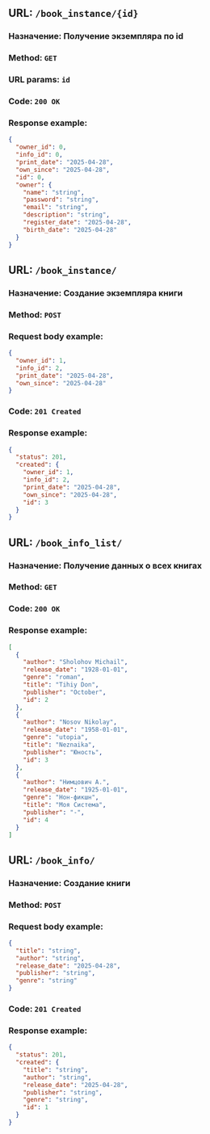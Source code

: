## **URL**: ```/book_instance/{id} ```
### Назначение: Получение экземпляра по id
### **Method**: ```GET```
### URL params: ```id```

### **Code**: ```200 OK```
### Response example:
```json
{
  "owner_id": 0,
  "info_id": 0,
  "print_date": "2025-04-28",
  "own_since": "2025-04-28",
  "id": 0,
  "owner": {
    "name": "string",
    "password": "string",
    "email": "string",
    "description": "string",
    "register_date": "2025-04-28",
    "birth_date": "2025-04-28"
  }
}
```

## **URL**: ```/book_instance/ ```
### Назначение: Создание экземпляра книги
### **Method**: ```POST```
### Request body example:
```json
{
  "owner_id": 1,
  "info_id": 2,
  "print_date": "2025-04-28",
  "own_since": "2025-04-28"
}
```

### **Code**: ```201 Created```
### Response example:
```json
{
  "status": 201,
  "created": {
    "owner_id": 1,
    "info_id": 2,
    "print_date": "2025-04-28",
    "own_since": "2025-04-28",
    "id": 3
  }
}
```

## **URL**: ```/book_info_list/ ```
### Назначение: Получение данных о всех книгах
### **Method**: ```GET```

### **Code**: ```200 OK```
### Response example:
```json
[
  {
    "author": "Sholohov Michail",
    "release_date": "1928-01-01",
    "genre": "roman",
    "title": "Tihiy Don",
    "publisher": "October",
    "id": 2
  },
  {
    "author": "Nosov Nikolay",
    "release_date": "1958-01-01",
    "genre": "utopia",
    "title": "Neznaika",
    "publisher": "Юность",
    "id": 3
  },
  {
    "author": "Нимцович А.",
    "release_date": "1925-01-01",
    "genre": "Нон-фикшн",
    "title": "Моя Система",
    "publisher": "-",
    "id": 4
  }
]
```

## **URL**: ```/book_info/ ```
### Назначение: Создание книги
### **Method**: ```POST```
### Request body example:
```json
{
  "title": "string",
  "author": "string",
  "release_date": "2025-04-28",
  "publisher": "string",
  "genre": "string"
}
```

### **Code**: ```201 Created```
### Response example:
```json
{
  "status": 201,
  "created": {
    "title": "string",
    "author": "string",
    "release_date": "2025-04-28",
    "publisher": "string",
    "genre": "string",
    "id": 1
  }
}
```